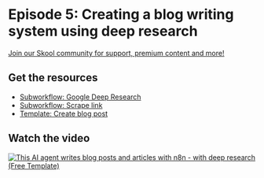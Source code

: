 # Episode 5: Creating a blog writing system using deep research

[Join our Skool community for support, premium content and more!](https://www.skool.com/ai-agents-az?gw5)

## Get the resources

- [Subworkflow: Google Deep Research](subworkflow_google_deep_research.json)
- [Subworkflow: Scrape link](subworkflow_scrape_link.json)
- [Template: Create blog post](template_create_blog_post.json)

## Watch the video

[![This AI agent writes blog posts and articles with n8n - with deep research (Free Template)](https://img.youtube.com/vi/aAjspF1Vohg/0.jpg)](https://www.youtube.com/watch?v=aAjspF1Vohg)
